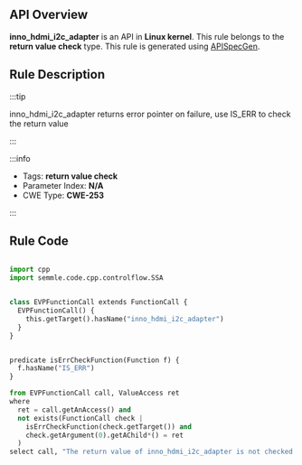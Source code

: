---
---


## API Overview
**inno_hdmi_i2c_adapter** is an API in **Linux kernel**. This rule belongs to the **return value check** type. This rule is generated using [APISpecGen](../../tools/APISpecGen).
## Rule Description

:::tip

inno_hdmi_i2c_adapter returns error pointer on failure, use IS_ERR to check the return value

:::

:::info

- Tags: **return value check**
- Parameter Index: **N/A**
- CWE Type: **CWE-253**

:::

## Rule Code
```python

import cpp
import semmle.code.cpp.controlflow.SSA


class EVPFunctionCall extends FunctionCall {
  EVPFunctionCall() {
    this.getTarget().hasName("inno_hdmi_i2c_adapter")
  }
}


predicate isErrCheckFunction(Function f) {
  f.hasName("IS_ERR") 
}

from EVPFunctionCall call, ValueAccess ret
where
  ret = call.getAnAccess() and
  not exists(FunctionCall check |
    isErrCheckFunction(check.getTarget()) and
    check.getArgument(0).getAChild*() = ret
  )
select call, "The return value of inno_hdmi_i2c_adapter is not checked with IS_ERR."
    
```